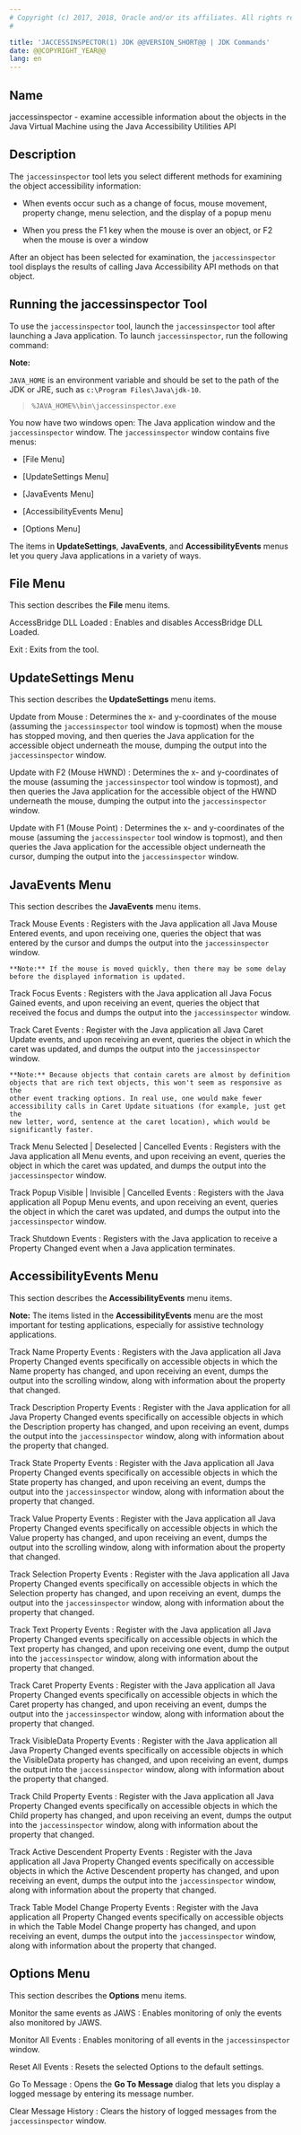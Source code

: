 ```yaml
---
# Copyright (c) 2017, 2018, Oracle and/or its affiliates. All rights reserved.
#

title: 'JACCESSINSPECTOR(1) JDK @@VERSION_SHORT@@ | JDK Commands'
date: @@COPYRIGHT_YEAR@@
lang: en
---
```


## Name

jaccessinspector - examine accessible information about the objects in the
Java Virtual Machine using the Java Accessibility Utilities API

## Description

The `jaccessinspector` tool lets you select different methods for examining the
object accessibility information:

-   When events occur such as a change of focus, mouse movement, property
    change, menu selection, and the display of a popup menu

-   When you press the F1 key when the mouse is over an object, or F2 when the
    mouse is over a window

After an object has been selected for examination, the `jaccessinspector` tool
displays the results of calling Java Accessibility API methods on that object.

## Running the jaccessinspector Tool

To use the `jaccessinspector` tool, launch the `jaccessinspector` tool after
launching a Java application. To launch `jaccessinspector`, run the following
command:

**Note:**

`JAVA_HOME` is an environment variable and should be set to the path of the JDK
or JRE, such as `c:\Program Files\Java\jdk-10`.

>   `%JAVA_HOME%\bin\jaccessinspector.exe`

You now have two windows open: The Java application window and the
`jaccessinspector` window. The `jaccessinspector` window contains five menus:

-   [File Menu]

-   [UpdateSettings Menu]

-   [JavaEvents Menu]

-   [AccessibilityEvents Menu]

-   [Options Menu]

The items in **UpdateSettings**, **JavaEvents**, and **AccessibilityEvents**
menus let you query Java applications in a variety of ways.

## File Menu

This section describes the **File** menu items.

AccessBridge DLL Loaded
:   Enables and disables AccessBridge DLL Loaded.

Exit
:   Exits from the tool.

## UpdateSettings Menu

This section describes the **UpdateSettings** menu items.

Update from Mouse
:   Determines the x- and y-coordinates of the mouse (assuming the
    `jaccessinspector` tool window is topmost) when the mouse has stopped
    moving, and then queries the Java application for the accessible object
    underneath the mouse, dumping the output into the `jaccessinspector`
    window.

Update with F2 (Mouse HWND)
:   Determines the x- and y-coordinates of the mouse (assuming the
    `jaccessinspector` tool window is topmost), and then queries the Java
    application for the accessible object of the HWND underneath the mouse,
    dumping the output into the `jaccessinspector` window.

Update with F1 (Mouse Point)
:   Determines the x- and y-coordinates of the mouse (assuming the
    `jaccessinspector` tool window is topmost), and then queries the Java
    application for the accessible object underneath the cursor, dumping the
    output into the `jaccessinspector` window.

## JavaEvents Menu

This section describes the **JavaEvents** menu items.

Track Mouse Events
:   Registers with the Java application all Java Mouse Entered events, and upon
    receiving one, queries the object that was entered by the cursor and dumps
    the output into the `jaccessinspector` window.

    **Note:** If the mouse is moved quickly, then there may be some delay
    before the displayed information is updated.

Track Focus Events
:   Registers with the Java application all Java Focus Gained events, and upon
    receiving an event, queries the object that received the focus and dumps
    the output into the `jaccessinspector` window.

Track Caret Events
:   Register with the Java application all Java Caret Update events, and upon
    receiving an event, queries the object in which the caret was updated, and
    dumps the output into the `jaccessinspector` window.

    **Note:** Because objects that contain carets are almost by definition
    objects that are rich text objects, this won't seem as responsive as the
    other event tracking options. In real use, one would make fewer
    accessibility calls in Caret Update situations (for example, just get the
    new letter, word, sentence at the caret location), which would be
    significantly faster.

Track Menu Selected \| Deselected \| Cancelled Events
:   Registers with the Java application all Menu events, and upon receiving an
    event, queries the object in which the caret was updated, and dumps the
    output into the `jaccessinspector` window.

Track Popup Visible \| Invisible \| Cancelled Events
:   Registers with the Java application all Popup Menu events, and upon
    receiving an event, queries the object in which the caret was updated, and
    dumps the output into the `jaccessinspector` window.

Track Shutdown Events
:   Registers with the Java application to receive a Property Changed event
    when a Java application terminates.

## AccessibilityEvents Menu

This section describes the **AccessibilityEvents** menu items.

**Note:** The items listed in the **AccessibilityEvents** menu are the most
important for testing applications, especially for assistive technology
applications.

Track Name Property Events
:   Registers with the Java application all Java Property Changed events
    specifically on accessible objects in which the Name property has changed,
    and upon receiving an event, dumps the output into the scrolling window,
    along with information about the property that changed.

Track Description Property Events
:   Register with the Java application for all Java Property Changed events
    specifically on accessible objects in which the Description property has
    changed, and upon receiving an event, dumps the output into the
    `jaccessinspector` window, along with information about the property that
    changed.

Track State Property Events
:   Register with the Java application all Java Property Changed events
    specifically on accessible objects in which the State property has changed,
    and upon receiving an event, dumps the output into the `jaccessinspector`
    window, along with information about the property that changed.

Track Value Property Events
:   Register with the Java application all Java Property Changed events
    specifically on accessible objects in which the Value property has changed,
    and upon receiving an event, dumps the output into the scrolling window,
    along with information about the property that changed.

Track Selection Property Events
:   Register with the Java application all Java Property Changed events
    specifically on accessible objects in which the Selection property has
    changed, and upon receiving an event, dumps the output into the
    `jaccessinspector` window, along with information about the property that
    changed.

Track Text Property Events
:   Register with the Java application all Java Property Changed events
    specifically on accessible objects in which the Text property has changed,
    and upon receiving one event, dump the output into the `jaccessinspector`
    window, along with information about the property that changed.

Track Caret Property Events
:   Register with the Java application all Java Property Changed events
    specifically on accessible objects in which the Caret property has changed,
    and upon receiving an event, dumps the output into the `jaccessinspector`
    window, along with information about the property that changed.

Track VisibleData Property Events
:   Register with the Java application all Java Property Changed events
    specifically on accessible objects in which the VisibleData property has
    changed, and upon receiving an event, dumps the output into the
    `jaccessinspector` window, along with information about the property that
    changed.

Track Child Property Events
:   Register with the Java application all Java Property Changed events
    specifically on accessible objects in which the Child property has changed,
    and upon receiving an event, dumps the output into the `jaccessinspector`
    window, along with information about the property that changed.

Track Active Descendent Property Events
:   Register with the Java application all Java Property Changed events
    specifically on accessible objects in which the Active Descendent property
    has changed, and upon receiving an event, dumps the output into the
    `jaccessinspector` window, along with information about the property that
    changed.

Track Table Model Change Property Events
:   Register with the Java application all Property Changed events specifically
    on accessible objects in which the Table Model Change property has changed,
    and upon receiving an event, dumps the output into the `jaccessinspector`
    window, along with information about the property that changed.

## Options Menu

This section describes the **Options** menu items.

Monitor the same events as JAWS
:   Enables monitoring of only the events also monitored by JAWS.

Monitor All Events
:   Enables monitoring of all events in the `jaccessinspector` window.

Reset All Events
:   Resets the selected Options to the default settings.

Go To Message
:   Opens the **Go To Message** dialog that lets you display a logged message
    by entering its message number.

Clear Message History
:   Clears the history of logged messages from the `jaccessinspector` window.
